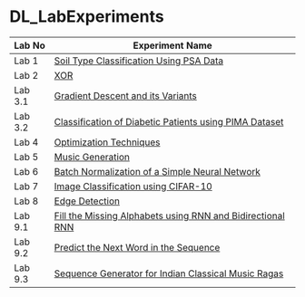 
# DL_LabExperiments

| Lab No | Experiment Name |
|--------|-----------------|
| Lab 1  | [Soil Type Classification Using PSA Data](Lab1.ipynb) |
| Lab 2  | [XOR](https://github.com/v-enigma/DL_LabExperiments/blob/main/Lab_2%20xor.ipynb) |
| Lab 3.1 | [Gradient Descent and its Variants](Lab3.1.ipynb) |
| Lab 3.2 | [Classification of Diabetic Patients using PIMA Dataset](Lab3.2.ipynb) |
| Lab 4  | [Optimization Techniques](Lab_4.ipynb) |
| Lab 5  | [Music Generation](Lab5_Musicgeneration_rnn.ipynb) |
| Lab 6  | [Batch Normalization of a Simple Neural Network](Lab_6.ipynb) |
| Lab 7  | [Image Classification using CIFAR-10](Lab_7.ipynb) |
| Lab 8  | [Edge Detection](Lab_8.ipynb) |
| Lab 9.1 | [Fill the Missing Alphabets using RNN and Bidirectional RNN](Lab_9_1.ipynb) |
| Lab 9.2 | [Predict the Next Word in the Sequence](lab_9_2.ipynb) |
| Lab 9.3 | [Sequence Generator for Indian Classical Music Ragas](lab_9_3.ipynb) |

